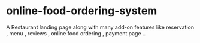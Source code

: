 # online-food-ordering-system
A Restaurant landing page along with many add-on features like reservation , menu , reviews , online food ordering , payment page ..
